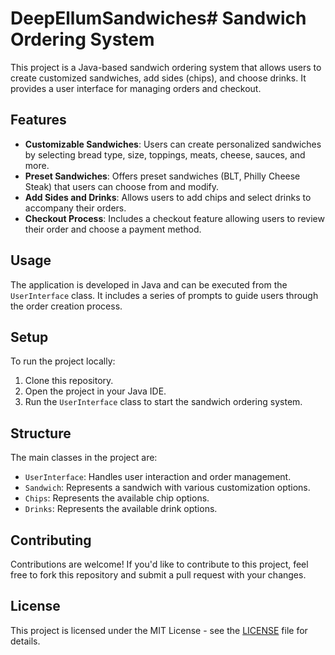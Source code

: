 # DeepEllumSandwiches# Sandwich Ordering System

This project is a Java-based sandwich ordering system that allows users to create customized sandwiches, add sides (chips), and choose drinks. It provides a user interface for managing orders and checkout.

## Features

- **Customizable Sandwiches**: Users can create personalized sandwiches by selecting bread type, size, toppings, meats, cheese, sauces, and more.
- **Preset Sandwiches**: Offers preset sandwiches (BLT, Philly Cheese Steak) that users can choose from and modify.
- **Add Sides and Drinks**: Allows users to add chips and select drinks to accompany their orders.
- **Checkout Process**: Includes a checkout feature allowing users to review their order and choose a payment method.

## Usage

The application is developed in Java and can be executed from the `UserInterface` class. It includes a series of prompts to guide users through the order creation process.

## Setup

To run the project locally:

1. Clone this repository.
2. Open the project in your Java IDE.
3. Run the `UserInterface` class to start the sandwich ordering system.

## Structure

The main classes in the project are:
- `UserInterface`: Handles user interaction and order management.
- `Sandwich`: Represents a sandwich with various customization options.
- `Chips`: Represents the available chip options.
- `Drinks`: Represents the available drink options.

## Contributing

Contributions are welcome! If you'd like to contribute to this project, feel free to fork this repository and submit a pull request with your changes.

## License

This project is licensed under the MIT License - see the [LICENSE](LICENSE) file for details.
